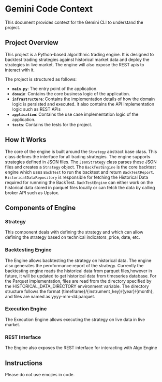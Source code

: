# Gemini Code Context

This document provides context for the Gemini CLI to understand the project.

## Project Overview

This project is a Python-based algorithmic trading engine. It is designed to backtest trading strategies against historical market data and deploy the strategies in live market. The engine will also expose the REST apis to interact with it.

The project is structured as follows:

- **`main.py`**: The entry point of the application.
- **`domain`**: Contains the core business logic of the application.
- **`infrastructure`**: Contains the implementation details of how the domain logic is persisted and executed. It also contains the API implementation logic such as REST APIs
- **`application`**: Contains the use case implementation logic of the application. 
- **`tests`**: Contains the tests for the project.

## How it Works

The core of the engine is built around the `Strategy` abstract base class. This class defines the interface for all trading strategies. The engine supports strategies defined in JSON files. The `JsonStrategy` class parses these JSON files and creates a `Strategy` object. The `BackTestEngine` is the core backtest engine which uses `BackTest` to run the backtest and return `BackTestReport`. `HistoricalDataRepository` is responsible for fetching the Historical Data required for runnning the BackTest. `BackTestEngine` can either work on the historical data stored in parquet files locally or can fetch the data by calling broker API such as Upstox.


## Components of Engine

### Strategy
This component deals with defining the strategy and which can allow defining the strategy based on technical indicators ,price, date, etc. 

### Backtesting Engine
The Engine allows backtesting the strategy on historical data. The engine also generates the peroformance report of the strategy. Currently the backtesting engine reads the historical data from parquet files,however in future, it will be updated to get historical data from timeseries database.  For the Parquet implementation, files are read from the directory specified by the HISTORICAL_DATA_DIRECTORY environment variable. The directory structure follows the format {timeframe}/{instrument_key}/{year}/{month}, and files are named as yyyy-mm-dd.parquet. 

### Execution Engine
The Execution Engine allows executing the strategy on live data in live market. 

### REST Interface
The Engine also exposes the REST interface for interacting with Algo Engine

## Instructions
Please do not use emojies in code.
